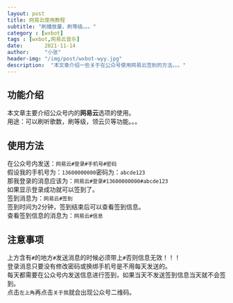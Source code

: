 ```yaml
---
layout: post
title: 网易云使用教程
subtitle: "刷播放量，刷等级。。。"
category : [wxbot]
tags : [wxbot,网易云音乐]
date:       2021-11-14
author:     "小张"
header-img: "/img/post/wxbot-wyy.jpg"
description:  "本文章介绍一些关于在公众号使用网易云签到的方法。。。"
---
```


## 功能介绍
本文章主要介绍公众号内的**网易云**选项的使用。  
用途：可以刷听歌数，刷等级，领云贝等功能。。。  
  
## 使用方法
在公众号内发送：`网易云#登录#手机号#密码`  
假设我的手机号为：`13600000000`密码为：`abcde123`  
那我登录的消息应该为：`网易云#登录#13600000000#abcde123`  
如果显示登录成功就可以签到了。  
签到消息为：`网易云#签到`  
签到时间为2分钟，签到结束后可以查看签到信息。  
查看签到信息的消息为：`网易云#信息`  
  
## 注意事项
上方含有`#`的地方`#`发送消息的时候必须带上`#`否则信息无效！！！  
登录消息只要没有修改密码或换绑手机号是不用每天发送的。  
每天都需要在公众号内发送信息进行签到，如果当天不发送签到信息当天就不会签到。  
点击`左上角`再点击`关于我`就会出现公众号二维码。